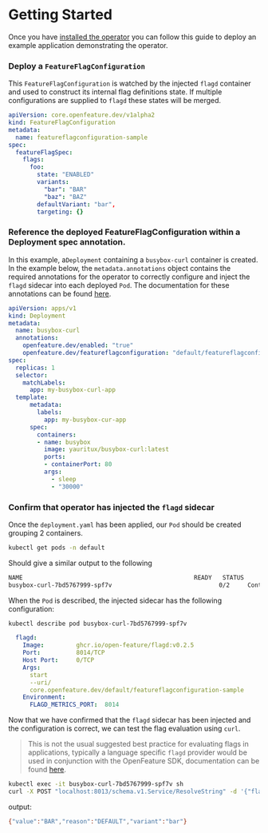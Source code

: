# Getting Started

Once you have [installed the operator](./installation.md) you can follow this guide to deploy an example application demonstrating the operator.

### Deploy a `FeatureFlagConfiguration`

This `FeatureFlagConfiguration` is watched by the injected `flagd` container and used to construct its internal flag definitions state. If multiple configurations are supplied to `flagd` these states will be merged.

```yaml
apiVersion: core.openfeature.dev/v1alpha2
kind: FeatureFlagConfiguration
metadata:
  name: featureflagconfiguration-sample
spec:
  featureFlagSpec:
    flags:
      foo:
        state: "ENABLED"
        variants:
          "bar": "BAR"
          "baz": "BAZ"
        defaultVariant: "bar",
        targeting: {}
```

### Reference the deployed FeatureFlagConfiguration within a Deployment spec annotation.

In this example, a`Deployment` containing a `busybox-curl` container is created. In the example below, the `metadata.annotations` object contains the required annotations for the operator to correctly configure and inject the `flagd` sidecar into each deployed `Pod`. The documentation for these annotations can be found [here](./annotations.md).

```yaml
apiVersion: apps/v1
kind: Deployment
metadata:
  name: busybox-curl
  annotations:
    openfeature.dev/enabled: "true"
    openfeature.dev/featureflagconfiguration: "default/featureflagconfiguration-sample"
spec:
  replicas: 1
  selector:
    matchLabels:
      app: my-busybox-curl-app
  template:
      metadata:
        labels:
          app: my-busybox-cur-app
      spec:
        containers:
        - name: busybox
          image: yauritux/busybox-curl:latest
          ports:
          - containerPort: 80
          args:
            - sleep
            - "30000"
```

### Confirm that operator has injected the `flagd` sidecar

Once the `deployment.yaml` has been applied, our `Pod` should be created grouping 2 containers.
```sh
kubectl get pods -n default
```
Should give a similar output to the following
```sh
NAME                                                READY   STATUS              RESTARTS   AGE
busybox-curl-7bd5767999-spf7v                              0/2     ContainerCreating   0          2s
```
When the `Pod` is described, the injected sidecar has the following configuration:
```sh
kubectl describe pod busybox-curl-7bd5767999-spf7v
```
```yaml
  flagd:
    Image:         ghcr.io/open-feature/flagd:v0.2.5
    Port:          8014/TCP
    Host Port:     0/TCP
    Args:
      start
      --uri/
      core.openfeature.dev/default/featureflagconfiguration-sample
    Environment:
      FLAGD_METRICS_PORT:  8014
```

Now that we have confirmed that the `flagd` sidecar has been injected and the configuration is correct, we can test the flag evaluation using `curl`.

> This is not the usual suggested best practice for evaluating flags in applications, typically a language specific `flagd` provider would be used in conjunction with the OpenFeature SDK, documentation can be found [here](https://github.com/open-feature/flagd/blob/main/docs/usage/flagd_providers.md).

```sh
kubectl exec -it busybox-curl-7bd5767999-spf7v sh
curl -X POST "localhost:8013/schema.v1.Service/ResolveString" -d '{"flagKey":"foo","context":{}}' -H "Content-Type: application/json"
```
output:
```sh
{"value":"BAR","reason":"DEFAULT","variant":"bar"}
```